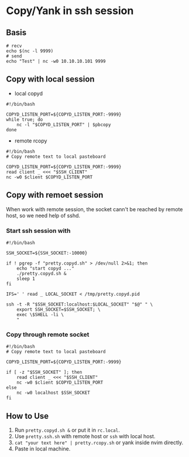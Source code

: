 # Copy/Yank in ssh session 

## Basis

```shell
# recv
echo $(nc -l 9999)
# send
echo "Test" | nc -w0 10.10.10.101 9999
```

## Copy with local session

- local copyd 

```shell
#!/bin/bash

COPYD_LISTEN_PORT=${COPYD_LISTEN_PORT:-9999}
while true; do
    nc -l "$COPYD_LISTEN_PORT" | $pbcopy 
done
```

- remote rcopy 

```shell
#!/bin/bash
# Copy remote text to local pasteboard

COPYD_LISTEN_PORT=${COPYD_LISTEN_PORT:-9999}
read client _ <<< "$SSH_CLIENT"
nc -w0 $client $COPYD_LISTEN_PORT 
```

## Copy with remoet session 

When work with remote session, the socket cann't be reached 
by remote host, so we need help of sshd.

### Start ssh session with 

```shell
#!/bin/bash 

SSH_SOCKET=${SSH_SOCKET:-10000}

if ! pgrep -f "pretty.copyd.sh" > /dev/null 2>&1; then
    echo "start copyd ..."
    ./pretty.copyd.sh &
    sleep 1
fi

IFS=' ' read _ LOCAL_SOCKET < /tmp/pretty.copyd.pid

ssh -t -R "$SSH_SOCKET:localhost:$LOCAL_SOCKET" "$@" " \
    export SSH_SOCKET=$SSH_SOCKET; \
    exec \$SHELL -li \
    "
```

### Copy through remote socket 

```shell
#!/bin/bash
# Copy remote text to local pasteboard

COPYD_LISTEN_PORT=${COPYD_LISTEN_PORT:-9999}

if [ -z "$SSH_SOCKET" ]; then
    read client _ <<< "$SSH_CLIENT"
    nc -w0 $client $COPYD_LISTEN_PORT 
else
    nc -w0 localhost $SSH_SOCKET 
fi
```

## How to Use 

1. Run `pretty.copyd.sh &` or put it in `rc.local`.
2. Use `pretty.ssh.sh` with remote host or `ssh` with local host.
3. `cat "your text here" | pretty.rcopy.sh` or yank inside nvim directly.
4. Paste in local machine.
